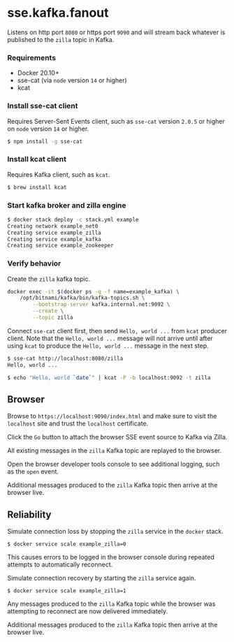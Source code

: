 # sse.kafka.fanout
Listens on http port `8080` or https port `9090` and will stream back whatever is published to the `zilla` topic in Kafka.

### Requirements
 - Docker 20.10+
 - sse-cat (via `node` version `14` or higher)
 - kcat

### Install sse-cat client
Requires Server-Sent Events client, such as `sse-cat` version `2.0.5` or higher on `node` version `14` or higher.
```bash
$ npm install -g sse-cat
```

### Install kcat client
Requires Kafka client, such as `kcat`.
```bash
$ brew install kcat
```

### Start kafka broker and zilla engine
```bash
$ docker stack deploy -c stack.yml example
Creating network example_net0
Creating service example_zilla
Creating service example_kafka
Creating service example_zookeeper
```

### Verify behavior

Create the `zilla` kafka topic.
```bash
docker exec -it $(docker ps -q -f name=example_kafka) \
    /opt/bitnami/kafka/bin/kafka-topics.sh \
        --bootstrap-server kafka.internal.net:9092 \
        --create \
        --topic zilla
```

Connect `sse-cat` client first, then send `Hello, world ...` from `kcat` producer client.
Note that the `Hello, world ...` message will not arrive until after using `kcat` to produce the `Hello, world ...` message in the next step.
```bash
$ sse-cat http://localhost:8080/zilla
Hello, world ...
```
```bash
$ echo "Hello, world `date`" | kcat -P -b localhost:9092 -t zilla
```

## Browser

Browse to `https://localhost:9090/index.html` and make sure to visit the `localhost` site and trust the `localhost` certificate.

Click the `Go` button to attach the browser SSE event source to Kafka via Zilla.

All existing messages in the `zilla` Kafka topic are replayed to the browser.

Open the browser developer tools console to see additional logging, such as the `open` event.

Additional messages produced to the `zilla` Kafka topic then arrive at the browser live.


## Reliability

Simulate connection loss by stopping the `zilla` service in the `docker` stack.

```
$ docker service scale example_zilla=0
```

This causes errors to be logged in the browser console during repeated attempts to automatically reconnect.

Simulate connection recovery by starting the `zilla` service again.

```
$ docker service scale example_zilla=1
```

Any messages produced to the `zilla` Kafka topic while the browser was attempting to reconnect are now delivered immediately.

Additional messages produced to the `zilla` Kafka topic then arrive at the browser live.
